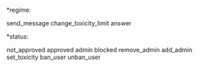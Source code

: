 \*regime:

send_message
change_toxicity_limit
answer

\*status:

not_approved
approved
admin
blocked
remove_admin
add_admin
set_toxicity
ban_user
unban_user
